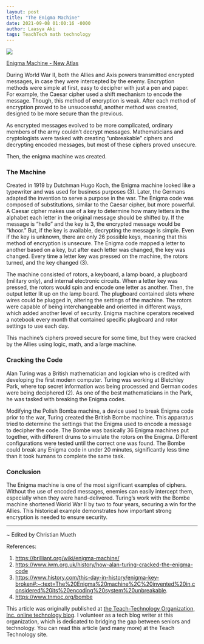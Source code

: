 ```yaml
---
layout: post
title: "The Enigma Machine"
date: 2021-09-08 01:00:16 -0000
author: Laasya Aki
tags: TeachTech math technology
---
```

![](https://img1.wsimg.com/isteam/ip/256c2eac-6fce-4fa6-8cc2-cb0858d3cc58/90-3.webp/:/cr=t:0%25,l:0%25,w:100%25,h:100%25/rs=w:1280)

[Enigma Machine - New Atlas](https://newatlas.com/enigma-auction-record/46841/)

During World War II, both the Allies and Axis powers transmitted encrypted messages, in case they were intercepted by the enemy. Encryption methods were simple at first, easy to decipher with just a pen and paper. For example, the Caesar cipher used a shift mechanism to encode the message. Though, this method of encryption is weak. After each method of encryption proved to be unsuccessful, another method was created, designed to be more secure than the previous. 

As encrypted messages evolved to be more complicated, ordinary members of the army couldn’t decrypt messages. Mathematicians and cryptologists were tasked with creating “unbreakable” ciphers and decrypting encoded messages, but most of these ciphers proved unsecure.

Then, the enigma machine was created. 

### The Machine

Created in 1919 by Dutchman Hugo Koch, the Enigma machine looked like a typewriter and was used for business purposes (3). Later, the Germans adapted the invention to serve a purpose in the war. The Enigma code was composed of substitutions, similar to the Caesar cipher, but more powerful. A Caesar cipher makes use of a key to determine how many letters in the alphabet each letter in the original message should be shifted by. If the message is “hello” and the key is 3, the encrypted message would be “khoor.” But, if the key is available, decrypting the message is simple. Even if the key is unknown, there are only 26 possible keys, meaning that this method of encryption is unsecure. The Enigma code mapped a letter to another based on a key, but after each letter was changed, the key was changed. Every time a letter key was pressed on the machine, the rotors turned, and the key changed (3). 

The machine consisted of rotors, a keyboard, a lamp board, a plugboard (military only), and internal electronic circuits. When a letter key was pressed, the rotors would spin and encode one letter as another. Then, the output letter lit up on the lamp board. The plugboard contained slots where wires could be plugged in, altering the settings of the machine. The rotors were capable of being interchangeable and oriented in different ways, which added another level of security. Enigma machine operators received a notebook every month that contained specific plugboard and rotor settings to use each day.

This machine’s ciphers proved secure for some time, but they were cracked by the Allies using logic, math, and a large machine. 

### Cracking the Code

Alan Turing was a British mathematician and logician who is credited with developing the first modern computer. Turing was working at Bletchley Park, where top secret information was being processed and German codes were being deciphered (2). As one of the best mathematicians in the Park, he was tasked with breaking the Enigma codes.

Modifying the Polish Bomba machine, a device used to break Enigma code prior to the war, Turing created the British Bombe machine. This apparatus tried to determine the settings that the Enigma used to encode a message to decipher the code. The Bombe was basically 36 Enigma machines put together, with different drums to simulate the rotors on the Enigma. Different configurations were tested until the correct one was found. The Bombe could break any Enigma code in under 20 minutes, significantly less time than it took humans to complete the same task.

### Conclusion

The Enigma machine is one of the most significant examples of ciphers. Without the use of encoded messages, enemies can easily intercept them, especially when they were hand-delivered. Turing’s work with the Bombe machine shortened World War II by two to four years, securing a win for the Allies. This historical example demonstrates how important strong encryption is needed to ensure security. 

---
~ Edited by Christian Mueth

References:

1. https://brilliant.org/wiki/enigma-machine/
2. https://www.iwm.org.uk/history/how-alan-turing-cracked-the-enigma-code
3. https://www.history.com/this-day-in-history/enigma-key-broken#:~:text=The%20Enigma%20machine%2C%20invented%20in,considered%20its%20encoding%20system%20unbreakable.
4. https://www.tnmoc.org/bombe

This article was originally published at [the Teach-Technology Organization, Inc. online technology blog](https://teach-technology.org/blog). I volunteer as a tech blog writer at this organization, which is dedicated to bridging the gap between seniors and technology. You can read this article (and many more) at the Teach Technology site. 
